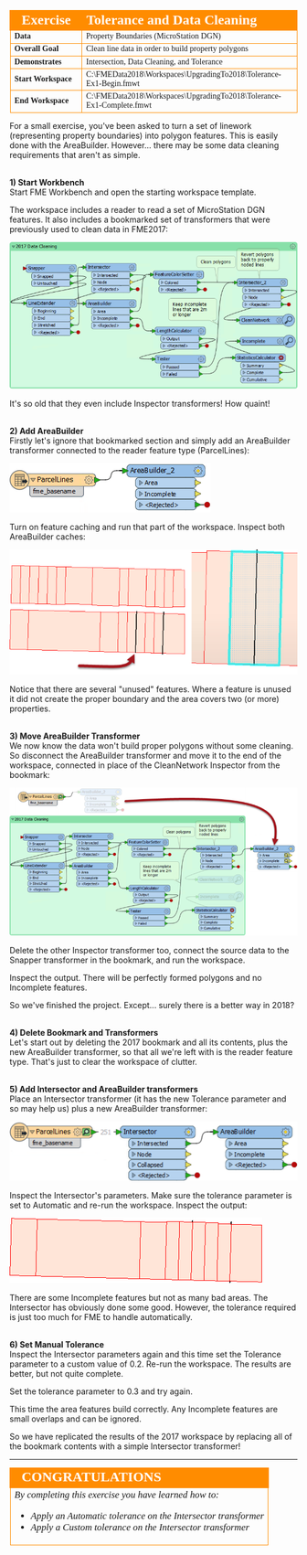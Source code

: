 <!--Exercise Section-->


<table style="border-spacing: 0px;border-collapse: collapse;font-family:serif">
<tr>
<td width=25% style="vertical-align:middle;background-color:darkorange;border: 2px solid darkorange">
<i class="fa fa-cogs fa-lg fa-pull-left fa-fw" style="color:white;padding-right: 12px;vertical-align:text-top"></i>
<span style="color:white;font-size:x-large;font-weight: bold">Exercise</span>
</td>
<td style="border: 2px solid darkorange;background-color:darkorange;color:white">
<span style="color:white;font-size:x-large;font-weight: bold">Tolerance and Data Cleaning</span>
</td>
</tr>

<tr>
<td style="border: 1px solid darkorange; font-weight: bold">Data</td>
<td style="border: 1px solid darkorange">Property Boundaries (MicroStation DGN)</td>
</tr>

<tr>
<td style="border: 1px solid darkorange; font-weight: bold">Overall Goal</td>
<td style="border: 1px solid darkorange">Clean line data in order to build property polygons</td>
</tr>

<tr>
<td style="border: 1px solid darkorange; font-weight: bold">Demonstrates</td>
<td style="border: 1px solid darkorange">Intersection, Data Cleaning, and Tolerance</td>
</tr>

<tr>
<td style="border: 1px solid darkorange; font-weight: bold">Start Workspace</td>
<td style="border: 1px solid darkorange">C:\FMEData2018\Workspaces\UpgradingTo2018\Tolerance-Ex1-Begin.fmwt</td>
</tr>

<tr>
<td style="border: 1px solid darkorange; font-weight: bold">End Workspace</td>
<td style="border: 1px solid darkorange">C:\FMEData2018\Workspaces\UpgradingTo2018\Tolerance-Ex1-Complete.fmwt</td>
</tr>

</table>


For a small exercise, you've been asked to turn a set of linework (representing property boundaries) into polygon features. This is easily done with the AreaBuilder. However... there may be some data cleaning requirements that aren't as simple.


<br>**1) Start Workbench**
<br>Start FME Workbench and open the starting workspace template.

The workspace includes a reader to read a set of MicroStation DGN features. It also includes a bookmarked set of transformers that were previously used to clean data in FME2017:

![](./Images/Img4.200.2017CleaningMethod.png)

It's so old that they even include Inspector transformers! How quaint!


<br>**2) Add AreaBuilder**
<br>Firstly let's ignore that bookmarked section and simply add an AreaBuilder transformer connected to the reader feature type (ParcelLines):

![](./Images/Img4.201.AreaBuilderCanvas.png)

Turn on feature caching and run that part of the workspace. Inspect both AreaBuilder caches:

![](./Images/Img4.202.BuiltAreasBad.png)

Notice that there are several "unused" features. Where a feature is unused it did not create the proper boundary and the area covers two (or more) properties.


<br>**3) Move AreaBuilder Transformer**
<br>We now know the data won't build proper polygons without some cleaning. So disconnect the AreaBuilder transformer and move it to the end of the workspace, connected in place of the CleanNetwork Inspector from the bookmark:  

![](./Images/Img4.203.MoveAreaBuilder.png)

Delete the other Inspector transformer too, connect the source data to the Snapper transformer in the bookmark, and run the workspace.

Inspect the output. There will be perfectly formed polygons and no Incomplete features.

So we've finished the project. Except... surely there is a better way in 2018?


<br>**4) Delete Bookmark and Transformers**
<br>Let's start out by deleting the 2017 bookmark and all its contents, plus the new AreaBuilder transformer, so that all we're left with is the reader feature type. That's just to clear the workspace of clutter.


<br>**5) Add Intersector and AreaBuilder transformers**
<br>Place an Intersector transformer (it has the new Tolerance parameter and so may help us) plus a new AreaBuilder transformer:

![](./Images/Img4.204.IntersectorAreaBuilderCanvas.png)

Inspect the Intersector's parameters. Make sure the tolerance parameter is set to Automatic and re-run the workspace. Inspect the output:

![](./Images/Img4.205.BuiltAreasNotAsBad.png)

There are some Incomplete features but not as many bad areas. The Intersector has obviously done some good. However, the tolerance required is just too much for FME to handle automatically.


<br>**6) Set Manual Tolerance**
<br>Inspect the Intersector parameters again and this time set the Tolerance parameter to a custom value of 0.2. Re-run the workspace. The results are better, but not quite complete.

Set the tolerance parameter to 0.3 and try again.

This time the area features build correctly. Any Incomplete features are small overlaps and can be ignored.

So we have replicated the results of the 2017 workspace by replacing all of the bookmark contents with a simple Intersector transformer! 

---

<!--Exercise Congratulations Section--> 

<table style="border-spacing: 0px">
<tr>
<td style="vertical-align:middle;background-color:darkorange;border: 2px solid darkorange">
<i class="fa fa-thumbs-o-up fa-lg fa-pull-left fa-fw" style="color:white;padding-right: 12px;vertical-align:text-top"></i>
<span style="color:white;font-size:x-large;font-weight: bold;font-family:serif">CONGRATULATIONS</span>
</td>
</tr>

<tr>
<td style="border: 1px solid darkorange">
<span style="font-family:serif; font-style:italic; font-size:larger">
By completing this exercise you have learned how to:
<br>
<ul><li>Apply an Automatic tolerance on the Intersector transformer</li>
<li>Apply a Custom tolerance on the Intersector transformer</li></ul>
</span>
</td>
</tr>
</table>